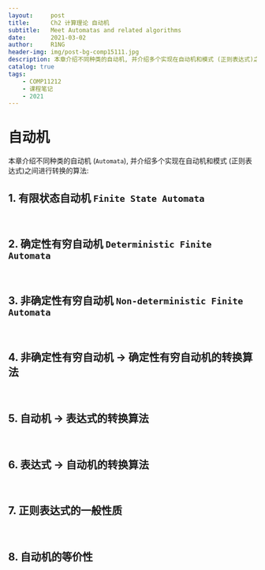 ```yaml
---
layout:     post
title:      Ch2 计算理论 自动机
subtitle:   Meet Automatas and related algorithms
date:       2021-03-02
author:     R1NG
header-img: img/post-bg-comp15111.jpg
description: 本章介绍不同种类的自动机, 并介绍多个实现在自动机和模式 (正则表达式)之间进行转换的算法:
catalog: true
tags:
    - COMP11212
    - 课程笔记
    - 2021
---
```


# 自动机
本章介绍不同种类的自动机 (`Automata`), 并介绍多个实现在自动机和模式 (正则表达式)之间进行转换的算法:

## 1. 有限状态自动机 `Finite State Automata`

<br>

## 2. 确定性有穷自动机 `Deterministic Finite Automata`

<br>

## 3. 非确定性有穷自动机 `Non-deterministic Finite Automata`

<br>

## 4. 非确定性有穷自动机 $\rightarrow$ 确定性有穷自动机的转换算法 

<br>

## 5. 自动机 $\rightarrow$ 表达式的转换算法

<br>

## 6. 表达式 $\rightarrow$ 自动机的转换算法

<br>

## 7. 正则表达式的一般性质

<br>

## 8. 自动机的等价性